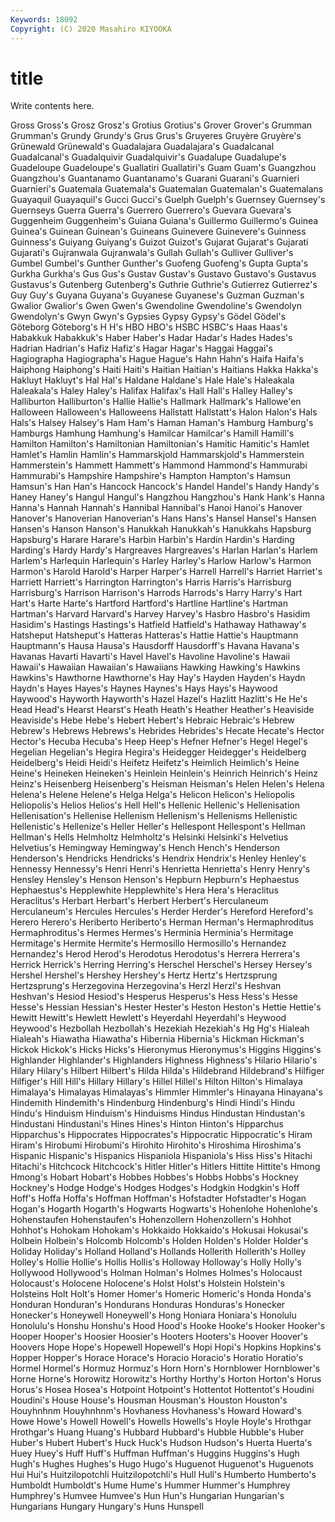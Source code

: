 ```yaml
---
Keywords: 18092
Copyright: (C) 2020 Masahiro KIYOOKA
---
```


# title

Write contents here.

Gross Gross's
Grosz Grosz's Grotius Grotius's Grover Grover's Grumman Grumman's Grundy Grundy's
Grus Grus's Gruyeres Gruyère Gruyère's Grünewald Grünewald's Guadalajara Guadalajara's Guadalcanal
Guadalcanal's Guadalquivir Guadalquivir's Guadalupe Guadalupe's Guadeloupe Guadeloupe's Guallatiri Guallatiri's Guam
Guam's Guangzhou Guangzhou's Guantanamo Guantanamo's Guarani Guarani's Guarnieri Guarnieri's Guatemala
Guatemala's Guatemalan Guatemalan's Guatemalans Guayaquil Guayaquil's Gucci Gucci's Guelph Guelph's
Guernsey Guernsey's Guernseys Guerra Guerra's Guerrero Guerrero's Guevara Guevara's Guggenheim
Guggenheim's Guiana Guiana's Guillermo Guillermo's Guinea Guinea's Guinean Guinean's Guineans
Guinevere Guinevere's Guinness Guinness's Guiyang Guiyang's Guizot Guizot's Gujarat Gujarat's
Gujarati Gujarati's Gujranwala Gujranwala's Gullah Gullah's Gulliver Gulliver's Gumbel Gumbel's
Gunther Gunther's Guofeng Guofeng's Gupta Gupta's Gurkha Gurkha's Gus Gus's
Gustav Gustav's Gustavo Gustavo's Gustavus Gustavus's Gutenberg Gutenberg's Guthrie Guthrie's
Gutierrez Gutierrez's Guy Guy's Guyana Guyana's Guyanese Guyanese's Guzman Guzman's
Gwalior Gwalior's Gwen Gwen's Gwendoline Gwendoline's Gwendolyn Gwendolyn's Gwyn Gwyn's
Gypsies Gypsy Gypsy's Gödel Gödel's Göteborg Göteborg's H H's HBO
HBO's HSBC HSBC's Haas Haas's Habakkuk Habakkuk's Haber Haber's Hadar
Hadar's Hades Hades's Hadrian Hadrian's Hafiz Hafiz's Hagar Hagar's Haggai
Haggai's Hagiographa Hagiographa's Hague Hague's Hahn Hahn's Haifa Haifa's Haiphong
Haiphong's Haiti Haiti's Haitian Haitian's Haitians Hakka Hakka's Hakluyt Hakluyt's
Hal Hal's Haldane Haldane's Hale Hale's Haleakala Haleakala's Haley Haley's
Halifax Halifax's Hall Hall's Halley Halley's Halliburton Halliburton's Hallie Hallie's
Hallmark Hallmark's Hallowe'en Halloween Halloween's Halloweens Hallstatt Hallstatt's Halon Halon's
Hals Hals's Halsey Halsey's Ham Ham's Haman Haman's Hamburg Hamburg's
Hamburgs Hamhung Hamhung's Hamilcar Hamilcar's Hamill Hamill's Hamilton Hamilton's Hamiltonian
Hamiltonian's Hamitic Hamitic's Hamlet Hamlet's Hamlin Hamlin's Hammarskjold Hammarskjold's Hammerstein
Hammerstein's Hammett Hammett's Hammond Hammond's Hammurabi Hammurabi's Hampshire Hampshire's Hampton
Hampton's Hamsun Hamsun's Han Han's Hancock Hancock's Handel Handel's Handy
Handy's Haney Haney's Hangul Hangul's Hangzhou Hangzhou's Hank Hank's Hanna
Hanna's Hannah Hannah's Hannibal Hannibal's Hanoi Hanoi's Hanover Hanover's Hanoverian
Hanoverian's Hans Hans's Hansel Hansel's Hansen Hansen's Hanson Hanson's Hanukkah
Hanukkah's Hanukkahs Hapsburg Hapsburg's Harare Harare's Harbin Harbin's Hardin Hardin's
Harding Harding's Hardy Hardy's Hargreaves Hargreaves's Harlan Harlan's Harlem Harlem's
Harlequin Harlequin's Harley Harley's Harlow Harlow's Harmon Harmon's Harold Harold's
Harper Harper's Harrell Harrell's Harriet Harriet's Harriett Harriett's Harrington Harrington's
Harris Harris's Harrisburg Harrisburg's Harrison Harrison's Harrods Harrods's Harry Harry's
Hart Hart's Harte Harte's Hartford Hartford's Hartline Hartline's Hartman Hartman's
Harvard Harvard's Harvey Harvey's Hasbro Hasbro's Hasidim Hasidim's Hastings Hastings's
Hatfield Hatfield's Hathaway Hathaway's Hatsheput Hatsheput's Hatteras Hatteras's Hattie Hattie's
Hauptmann Hauptmann's Hausa Hausa's Hausdorff Hausdorff's Havana Havana's Havanas Havarti
Havarti's Havel Havel's Havoline Havoline's Hawaii Hawaii's Hawaiian Hawaiian's Hawaiians
Hawking Hawking's Hawkins Hawkins's Hawthorne Hawthorne's Hay Hay's Hayden Hayden's
Haydn Haydn's Hayes Hayes's Haynes Haynes's Hays Hays's Haywood Haywood's
Hayworth Hayworth's Hazel Hazel's Hazlitt Hazlitt's He He's Head Head's
Hearst Hearst's Heath Heath's Heather Heather's Heaviside Heaviside's Hebe Hebe's
Hebert Hebert's Hebraic Hebraic's Hebrew Hebrew's Hebrews Hebrews's Hebrides Hebrides's
Hecate Hecate's Hector Hector's Hecuba Hecuba's Heep Heep's Hefner Hefner's
Hegel Hegel's Hegelian Hegelian's Hegira Hegira's Heidegger Heidegger's Heidelberg Heidelberg's
Heidi Heidi's Heifetz Heifetz's Heimlich Heimlich's Heine Heine's Heineken Heineken's
Heinlein Heinlein's Heinrich Heinrich's Heinz Heinz's Heisenberg Heisenberg's Heisman Heisman's
Helen Helen's Helena Helena's Helene Helene's Helga Helga's Helicon Helicon's
Heliopolis Heliopolis's Helios Helios's Hell Hell's Hellenic Hellenic's Hellenisation Hellenisation's
Hellenise Hellenism Hellenism's Hellenisms Hellenistic Hellenistic's Hellenize's Heller Heller's Hellespont
Hellespont's Hellman Hellman's Hells Helmholtz Helmholtz's Helsinki Helsinki's Helvetius Helvetius's
Hemingway Hemingway's Hench Hench's Henderson Henderson's Hendricks Hendricks's Hendrix Hendrix's
Henley Henley's Hennessy Hennessy's Henri Henri's Henrietta Henrietta's Henry Henry's
Hensley Hensley's Henson Henson's Hepburn Hepburn's Hephaestus Hephaestus's Hepplewhite Hepplewhite's
Hera Hera's Heraclitus Heraclitus's Herbart Herbart's Herbert Herbert's Herculaneum Herculaneum's
Hercules Hercules's Herder Herder's Hereford Hereford's Herero Herero's Heriberto Heriberto's
Herman Herman's Hermaphroditus Hermaphroditus's Hermes Hermes's Herminia Herminia's Hermitage Hermitage's
Hermite Hermite's Hermosillo Hermosillo's Hernandez Hernandez's Herod Herod's Herodotus Herodotus's
Herrera Herrera's Herrick Herrick's Herring Herring's Herschel Herschel's Hersey Hersey's
Hershel Hershel's Hershey Hershey's Hertz Hertz's Hertzsprung Hertzsprung's Herzegovina Herzegovina's
Herzl Herzl's Heshvan Heshvan's Hesiod Hesiod's Hesperus Hesperus's Hess Hess's
Hesse Hesse's Hessian Hessian's Hester Hester's Heston Heston's Hettie Hettie's
Hewitt Hewitt's Hewlett Hewlett's Heyerdahl Heyerdahl's Heywood Heywood's Hezbollah Hezbollah's
Hezekiah Hezekiah's Hg Hg's Hialeah Hialeah's Hiawatha Hiawatha's Hibernia Hibernia's
Hickman Hickman's Hickok Hickok's Hicks Hicks's Hieronymus Hieronymus's Higgins Higgins's
Highlander Highlander's Highlanders Highness Highness's Hilario Hilario's Hilary Hilary's Hilbert
Hilbert's Hilda Hilda's Hildebrand Hildebrand's Hilfiger Hilfiger's Hill Hill's Hillary
Hillary's Hillel Hillel's Hilton Hilton's Himalaya Himalaya's Himalayas Himalayas's Himmler
Himmler's Hinayana Hinayana's Hindemith Hindemith's Hindenburg Hindenburg's Hindi Hindi's Hindu
Hindu's Hinduism Hinduism's Hinduisms Hindus Hindustan Hindustan's Hindustani Hindustani's Hines
Hines's Hinton Hinton's Hipparchus Hipparchus's Hippocrates Hippocrates's Hippocratic Hippocratic's Hiram
Hiram's Hirobumi Hirobumi's Hirohito Hirohito's Hiroshima Hiroshima's Hispanic Hispanic's Hispanics
Hispaniola Hispaniola's Hiss Hiss's Hitachi Hitachi's Hitchcock Hitchcock's Hitler Hitler's
Hitlers Hittite Hittite's Hmong Hmong's Hobart Hobart's Hobbes Hobbes's Hobbs
Hobbs's Hockney Hockney's Hodge Hodge's Hodges Hodges's Hodgkin Hodgkin's Hoff
Hoff's Hoffa Hoffa's Hoffman Hoffman's Hofstadter Hofstadter's Hogan Hogan's Hogarth
Hogarth's Hogwarts Hogwarts's Hohenlohe Hohenlohe's Hohenstaufen Hohenstaufen's Hohenzollern Hohenzollern's Hohhot
Hohhot's Hohokam Hohokam's Hokkaido Hokkaido's Hokusai Hokusai's Holbein Holbein's Holcomb
Holcomb's Holden Holden's Holder Holder's Holiday Holiday's Holland Holland's Hollands
Hollerith Hollerith's Holley Holley's Hollie Hollie's Hollis Hollis's Holloway Holloway's
Holly Holly's Hollywood Hollywood's Holman Holman's Holmes Holmes's Holocaust Holocaust's
Holocene Holocene's Holst Holst's Holstein Holstein's Holsteins Holt Holt's Homer
Homer's Homeric Homeric's Honda Honda's Honduran Honduran's Hondurans Honduras Honduras's
Honecker Honecker's Honeywell Honeywell's Hong Honiara Honiara's Honolulu Honolulu's Honshu
Honshu's Hood Hood's Hooke Hooke's Hooker Hooker's Hooper Hooper's Hoosier
Hoosier's Hooters Hooters's Hoover Hoover's Hoovers Hope Hope's Hopewell Hopewell's
Hopi Hopi's Hopkins Hopkins's Hopper Hopper's Horace Horace's Horacio Horacio's
Horatio Horatio's Hormel Hormel's Hormuz Hormuz's Horn Horn's Hornblower Hornblower's
Horne Horne's Horowitz Horowitz's Horthy Horthy's Horton Horton's Horus Horus's
Hosea Hosea's Hotpoint Hotpoint's Hottentot Hottentot's Houdini Houdini's House House's
Housman Housman's Houston Houston's Houyhnhnm Houyhnhnm's Hovhaness Hovhaness's Howard Howard's
Howe Howe's Howell Howell's Howells Howells's Hoyle Hoyle's Hrothgar Hrothgar's
Huang Huang's Hubbard Hubbard's Hubble Hubble's Huber Huber's Hubert Hubert's
Huck Huck's Hudson Hudson's Huerta Huerta's Huey Huey's Huff Huff's
Huffman Huffman's Huggins Huggins's Hugh Hugh's Hughes Hughes's Hugo Hugo's
Huguenot Huguenot's Huguenots Hui Hui's Huitzilopotchli Huitzilopotchli's Hull Hull's Humberto
Humberto's Humboldt Humboldt's Hume Hume's Hummer Hummer's Humphrey Humphrey's Humvee
Humvee's Hun Hun's Hungarian Hungarian's Hungarians Hungary Hungary's Huns Hunspell
